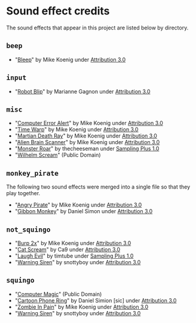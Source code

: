 # Sound effect credits

The sound effects that appear in this project are listed below by directory.

## `beep`

* "[Bleep](https://soundbible.com/1252-Bleep.html)" by Mike Koenig under [Attribution 3.0](https://creativecommons.org/licenses/by/3.0/)

## `input`

* "[Robot Blip](https://soundbible.com/1682-Robot-Blip.html)" by Marianne Gagnon under [Attribution 3.0](https://creativecommons.org/licenses/by/3.0/)

## `misc`

* "[Computer Error Alert](https://soundbible.com/1540-Computer-Error-Alert.html)" by Mike Koenig under [Attribution 3.0](https://creativecommons.org/licenses/by/3.0/)
* "[Time Warp](https://soundbible.com/978-Time-Warp.html)" by Mike Koenig under [Attribution 3.0](https://creativecommons.org/licenses/by/3.0/)
* "[Martian Death Ray](https://soundbible.com/1885-Martian-Death-Ray.html)" by Mike Koenig under [Attribution 3.0](https://creativecommons.org/licenses/by/3.0/)
* "[Alien Brain Scanner](https://soundbible.com/171-Alien-Brain-Scanner.html)" by Mike Koenig under [Attribution 3.0](https://creativecommons.org/licenses/by/3.0/)
* "[Monster Roar](https://soundbible.com/1458-Monster-Roar.html)" by thecheeseman under [Sampling Plus 1.0](https://creativecommons.org/licenses/sampling+/1.0/)
* "[Wilhelm Scream](https://archive.org/details/WilhelmScreamSample)" (Public Domain)

## `monkey_pirate`

The following two sound effects were merged into a single file so that they play together.

* "[Angry Pirate](https://soundbible.com/858-Angry-Pirate.html)" by Mike Koenig under [Attribution 3.0](https://creativecommons.org/licenses/by/3.0/)
* "[Gibbon Monkey](https://soundbible.com/2145-Gibbon-Monkey.html)" by Daniel Simon under [Attribution 3.0](https://creativecommons.org/licenses/by/3.0/)

## `not_squingo`

* "[Burp 2x](https://soundbible.com/645-Burp-2x.html)" by Mike Koenig under [Attribution 3.0](https://creativecommons.org/licenses/by/3.0/)
* "[Cat Scream](https://soundbible.com/1509-Cat-Scream.html)" by Ca9 under [Attribution 3.0](https://creativecommons.org/licenses/by/3.0/)
* "[Laugh Evil](https://soundbible.com/713-Laugh-Evil.html)" by timtube under [Sampling Plus 1.0](https://creativecommons.org/licenses/sampling+/1.0/)
* "[Warning Siren](https://soundbible.com/1355-Warning-Siren.html)" by snottyboy under [Attribution 3.0](https://creativecommons.org/licenses/by/3.0/)

## `squingo`

* "[Computer Magic](https://soundbible.com/1630-Computer-Magic.html)" (Public Domain)
* "[Cartoon Phone Ring](https://soundbible.com/2189-Cartoon-Phone-Ring.html)" by Daniel Simion [sic] under [Attribution 3.0](https://creativecommons.org/licenses/by/3.0/)
* "[Zombie In Pain](https://soundbible.com/1033-Zombie-In-Pain.html)" by Mike Koenig under [Attribution 3.0](https://creativecommons.org/licenses/by/3.0/)
* "[Warning Siren](https://soundbible.com/1355-Warning-Siren.html)" by snottyboy under [Attribution 3.0](https://creativecommons.org/licenses/by/3.0/)